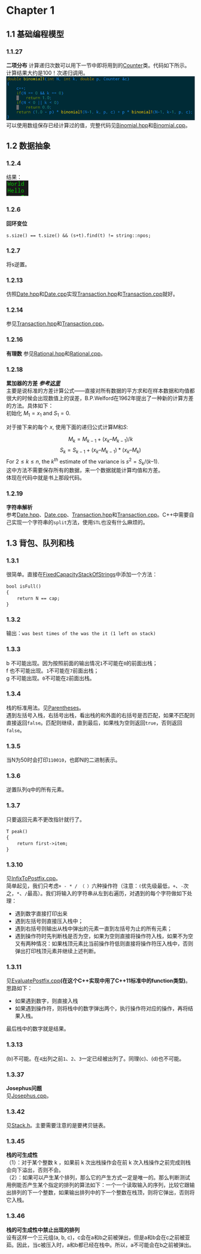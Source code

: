 <script type="text/javascript" src="http://cdn.mathjax.org/mathjax/latest/MathJax.js?config=default"></script>
# Chapter 1
## 1.1 基础编程模型
### 1.1.27
**二项分布**
计算递归次数可以用下一节中即将用到的[Counter](./Counter.hpp)类。代码如下所示。计算结果大约是100！次递归调用。  
![使用计数器类计算调用次数](../image/Chapter_1/计算二项分布递归调用次数.png)  
可以使用数组保存已经计算过的值，完整代码见[Binomial.hpp](./Binomial.hpp)和[Binomial.cpp](./Binomial.cpp)。

## 1.2 数据抽象
### 1.2.4
结果：   
![打印结果](../image/Chapter_1/1.2.4.png)
### 1.2.6 
**回环变位**
```
s.size() == t.size() && (s+t).find(t) != string::npos;
```
### 1.2.7
将s逆置。
### 1.2.13
仿照[Date.hpp](./Date.hpp)和[Date.cpp](./Date.hpp)实现[Transaction.hpp](./Transaction.hpp)和[Transaction.cpp](Transaction.cpp)就好。
### 1.2.14
参见[Transaction.hpp](./Transaction.hpp)和[Transaction.cpp](Transaction.cpp)。
### 1.2.16 
**有理数**
参见[Rational.hpp](./Rational.hpp)和[Rational.cpp](./Rational.cpp)。
### 1.2.18
**累加器的方差** ***参考[这里](https://www.johndcook.com/blog/standard_deviation/)***  
主要是说标准的方差计算公式——直接对所有数据的平方求和在样本数据和均值都很大的时候会出现数值上的误差，B.P.Welford在1962年提出了一种新的计算方差的方法。具体如下：  
初始化 $M_1 = x_1$ and $S_1 = 0$.

对于接下来的每个 $x$, 使用下面的递归公式计算$M$和$S$:

$$M_k = M_{k-1}+ (x_k – M_{k-1})/k$$
$$S_k = S_{k-1} + (x_k – M_{k-1})*(x_k – M_k)$$
For $2 ≤ k ≤ n$, the $k^{th}$ estimate of the variance is $s^2 = S_k/(k – 1)$.  
这中方法不需要保存所有的数据，来一个数据就能计算均值和方差。  
体现在代码中就是书上那段代码。
### 1.2.19
**字符串解析**  
参考[Date.hpp](./Date.hpp)、[Date.cpp](./Date.hpp)、[Transaction.hpp](./Transaction.hpp)和[Transaction.cpp](Transaction.cpp)。C++中需要自己实现一个字符串的`split`方法，使用`STL`也没有什么麻烦的。
## 1.3 背包、队列和栈
### 1.3.1
很简单。直接在[FixedCapacityStackOfStrings](./FixedCapacityStackOfStrings.h)中添加一个方法：
```
bool isFull()
{
	return N == cap;
}
```
### 1.3.2
输出：`was best times of the was the it (1 left on stack)`
### 1.3.3
b 不可能出现。因为按照前面的输出情况`1`不可能在`0`的前面出栈；  
f 也不可能出现。`1`不可能在`7`前面出栈；  
g 不可能出现。`0`不可能在`2`前面出栈。
### 1.3.4
栈的标准用法。见[Parentheses](./Parentheses.cpp)。  
遇到左括号入栈，右括号出栈，看出栈的和外面的右括号是否匹配，如果不匹配则直接返回`false`。匹配则继续，直到最后，如果栈为空则返回`true`，否则返回`false`。
### 1.3.5
当N为50时会打印`110010`，也即N的二进制表示。
### 1.3.6
逆置队列q中的所有元素。
### 1.3.7
只要返回元素不更改指针就行了。
```
T peak()
{
    return first->item;
}
```
### 1.3.10
见[InfixToPostfix.cpp](./InfixToPostfix.cpp)。  
简单起见，我们只考虑`+ - * / （ ）`六种操作符（注意：`(`优先级最低，`+`、`-`次之，`*`、`/`最高）。我们将输入的字符串从左到右遍历，对遇到的每个字符做如下处理：
* 遇到数字直接打印出来
* 遇到左括号则直接压入栈中；
* 遇到右括号则输出从栈中弹出的元素一直到左括号为止的所有元素；
* 遇到操作符时先判断栈是否为空，如果为空则直接将操作符入栈，如果不为空又有两种情况：如果栈顶元素比当前操作符低则直接将操作符压入栈中，否则弹出打印栈顶元素并继续上述判断。  

### 1.3.11
见[EvaluatePostfix.cpp](./EvaluatePostfix.cpp)**(在这个C++实现中用了C++11标准中的function类型)**。
思路如下：
* 如果遇到数字，则直接入栈
* 如果遇到操作符，则将栈中的数字弹出两个，执行操作符对应的操作，再将结果入栈。

最后栈中的数字就是结果。
### 1.3.13
(b)不可能。在`4`出列之前`1`、`2`、`3`一定已经被出列了。同理(c)、(d)也不可能。
### 1.3.37
**Josephus问题**  
见[Josephus.cpp](Josephus.cpp)。
### 1.3.42
见[Stack.h](Stack.h)。主要需要注意的是要拷贝链表。
### 1.3.45
**栈的可生成性**  
（1）：对于某个整数 k ，如果前 k 次出栈操作会在前 k 次入栈操作之前完成则栈会向下溢出，否则不会。  
（2）：如果可以产生某个排列，那么它的产生方式一定是唯一的。那么判断测试用例能否产生某个指定的排列的算法如下：一个一个读取输入的序列，比较它跟输出排列的下一个整数，如果输出排列中的下一个整数在栈顶，则将它弹出，否则将它入栈。
### 1.3.46
**栈的可生成性中禁止出现的排列**  
设有这样一个三元组(a, b, c)，c会在a和b之前被弹出，但是a和b会在c之前被亚茹。因此，当c被压入时，a和b都已经在栈中。所以，a不可能会在b之前被弹出。





